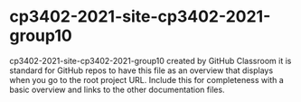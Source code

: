 # cp3402-2021-site-cp3402-2021-group10
cp3402-2021-site-cp3402-2021-group10 created by GitHub Classroom
it is standard for GitHub repos to have this file as an overview that displays when you go to the root project URL. Include this for completeness with a basic overview and links to the other documentation files.
